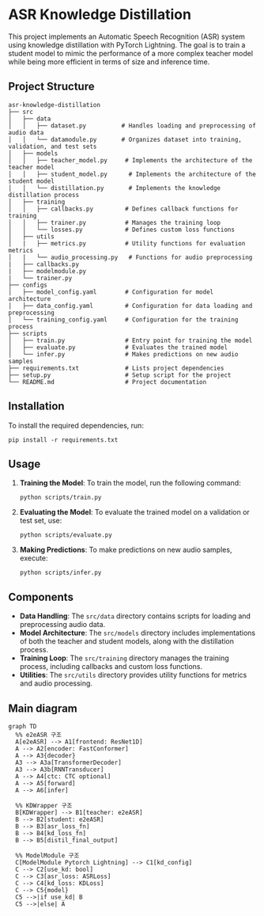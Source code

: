 # ASR Knowledge Distillation

This project implements an Automatic Speech Recognition (ASR) system using knowledge distillation with PyTorch Lightning. The goal is to train a student model to mimic the performance of a more complex teacher model while being more efficient in terms of size and inference time.

## Project Structure

```
asr-knowledge-distillation
├── src
│   ├── data
│   │   ├── dataset.py          # Handles loading and preprocessing of audio data
│   │   └── datamodule.py       # Organizes dataset into training, validation, and test sets
│   ├── models
│   │   ├── teacher_model.py     # Implements the architecture of the teacher model
│   │   ├── student_model.py      # Implements the architecture of the student model
│   │   └── distillation.py       # Implements the knowledge distillation process
│   ├── training
│   │   ├── callbacks.py         # Defines callback functions for training
│   │   ├── trainer.py           # Manages the training loop
│   │   └── losses.py            # Defines custom loss functions
│   ├── utils
│   |   ├── metrics.py           # Utility functions for evaluation metrics
│   |   └── audio_processing.py   # Functions for audio preprocessing
|   ├── callbacks.py
|   ├── modelmodule.py
|   └── trainer.py
├── configs
│   ├── model_config.yaml        # Configuration for model architecture
│   ├── data_config.yaml         # Configuration for data loading and preprocessing
│   └── training_config.yaml     # Configuration for the training process
├── scripts
│   ├── train.py                 # Entry point for training the model
│   ├── evaluate.py              # Evaluates the trained model
│   └── infer.py                 # Makes predictions on new audio samples
├── requirements.txt             # Lists project dependencies
├── setup.py                     # Setup script for the project
└── README.md                    # Project documentation
```

## Installation

To install the required dependencies, run:

```
pip install -r requirements.txt
```

## Usage

1. **Training the Model**: To train the model, run the following command:

   ```
   python scripts/train.py
   ```

2. **Evaluating the Model**: To evaluate the trained model on a validation or test set, use:

   ```
   python scripts/evaluate.py
   ```

3. **Making Predictions**: To make predictions on new audio samples, execute:

   ```
   python scripts/infer.py
   ```

## Components

- **Data Handling**: The `src/data` directory contains scripts for loading and preprocessing audio data.
- **Model Architecture**: The `src/models` directory includes implementations of both the teacher and student models, along with the distillation process.
- **Training Loop**: The `src/training` directory manages the training process, including callbacks and custom loss functions.
- **Utilities**: The `src/utils` directory provides utility functions for metrics and audio processing.

## Main diagram
```mermaid
graph TD
  %% e2eASR 구조
  A[e2eASR] --> A1[frontend: ResNet1D]
  A --> A2[encoder: FastConformer]
  A --> A3{decoder}
  A3 --> A3a[TransformerDecoder]
  A3 --> A3b[RNNTransducer]
  A --> A4[ctc: CTC optional]
  A --> A5[forward]
  A --> A6[infer]

  %% KDWrapper 구조
  B[KDWrapper] --> B1[teacher: e2eASR]
  B --> B2[student: e2eASR]
  B --> B3[asr_loss_fn]
  B --> B4[kd_loss_fn]
  B --> B5[distil_final_output]

  %% ModelModule 구조
  C[ModelModule Pytorch Lightning] --> C1[kd_config]
  C --> C2[use_kd: bool]
  C --> C3[asr_loss: ASRLoss]
  C --> C4[kd_loss: KDLoss]
  C --> C5{model}
  C5 -->|if use_kd| B
  C5 -->|else| A
```

